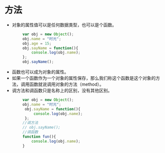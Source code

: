 # 方法

* 对象的属性值可以是任何数据类型，也可以是个函数。

```javascript
        var obj = new Object();
        obj.name = "时光";
        obj.age = 15;
        obj.sayName = function(){
            console.log(obj.name);
        };
        obj.sayName();
```

* 函数也可以成为对象的属性。  
* 如果一个函数作为一个对象的属性保存，那么我们称这个函数是这个对象的方法，调用函数就说调用对象的方法（method）。
* 调方法和调函数只是名称上的区别，没有其他区别。

```javascript
        var obj = new Object();
        obj.name = "时光";
         obj.sayName = function(){
             console.log(obj.name);
         };
        //调方法
        // obj.sayName();
        //调函数
        function fun(){
            console.log(obj.name);
        }
```

